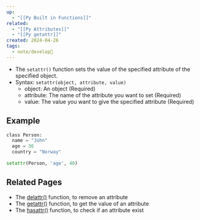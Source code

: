 ```yaml
---
up:
  - "[[Py Built in Functions]]"
related:
  - "[[Py Attributes]]"
  - "[[Py getattr]]"
created: 2024-04-26
tags:
  - note/develop🍃
---
```

- The `setattr()` function sets the value of the specified attribute of the specified object.
- Syntax: `setattr(object, attribute, value)`
	- object: An object (Required)
	- attribute: The name of the attribute you want to set (Required)
	- value: The value you want to give the specified attribute (Required)
## Example
```python
class Person:  
  name = "John"  
  age = 36  
  country = "Norway"  
  
setattr(Person, 'age', 40)
```
## Related Pages

- The [delattr()](https://www.w3schools.com/python/ref_func_delattr.asp) function, to remove an attribute
- The [getattr()](https://www.w3schools.com/python/ref_func_getattr.asp) function, to get the value of an attribute
- The [hasattr()](https://www.w3schools.com/python/ref_func_hasattr.asp) function, to check if an attribute exist
